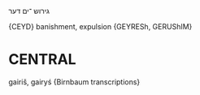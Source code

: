 גירוש
־ים
דער

{CEYD}
banishment, expulsion {GEYRESh, GERUShIM}

CENTRAL
========

gairiš, gairyś {Birnbaum transcriptions}